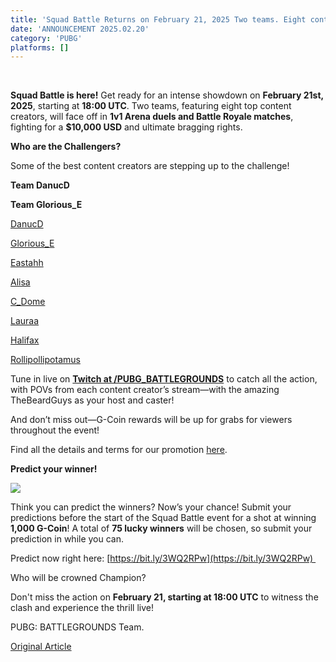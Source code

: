 ```yaml
---
title: 'Squad Battle Returns on February 21, 2025 Two teams. Eight content creators. 1v1 Arena duels and Battle Royale clashes. Who will rise to the top? Tune in live and be part of the action!'
date: 'ANNOUNCEMENT 2025.02.20'
category: 'PUBG'
platforms: []
---
```


<span class="fr-mk" style="display: none;">&nbsp;</span> 

**Squad Battle is here!** Get ready for an intense showdown on **February 21st, 2025**, starting at **18:00 UTC**. Two teams, featuring eight top content creators, will face off in **1v1 Arena duels and Battle Royale matches**, fighting for a **$10,000 USD** and ultimate bragging rights.

**Who are the Challengers?**

Some of the best content creators are stepping up to the challenge!

**Team DanucD**

**Team Glorious_E**

[DanucD](https://www.twitch.tv/danucd)

[Glorious_E](https://www.twitch.tv/Glorious_E)

[Eastahh](https://www.twitch.tv/eastahh)

[Alisa](https://www.twitch.tv/alisa)

[C_Dome](https://www.twitch.tv/c_dome)

[Lauraa](https://www.twitch.tv/lauraa)

[Halifax](https://www.twitch.tv/halifax)

[Rollipollipotamus](https://www.twitch.tv/rollipollipotamus)

Tune in live on [**Twitch at /PUBG_BATTLEGROUNDS**](https://www.twitch.tv/pubg_battlegrounds) to catch all the action, with POVs from each content creator’s stream—with the amazing TheBeardGuys as your host and caster!

And don’t miss out—G-Coin rewards will be up for grabs for viewers throughout the event!

Find all the details and terms for our promotion [here](https://wstatic-prod-boc.krafton.com/common/content/news/20250214/DFpLh2ub/PUBG%20SQUAD%20BATTLE_3_Promotion%20Rules_final_250211.pdf).

**Predict your winner!**

![](https://wstatic-prod-boc.krafton.com/common/news/20250221/7xgSJtJQ.jpg)

Think you can predict the winners? Now’s your chance! Submit your predictions before the start of the Squad Battle event for a shot at winning **1,000 G-Coin**! A total of **75 lucky winners** will be chosen, so submit your prediction in while you can.

Predict now right here: [https://bit.ly/3WQ2RPw](https://bit.ly/3WQ2RPw) 

Who will be crowned Champion?

Don't miss the action on **February 21, starting at 18:00 UTC** to witness the clash and experience the thrill live!

PUBG: BATTLEGROUNDS Team.

[Original Article](https://www.pubg.com/en/news/8248)
